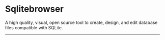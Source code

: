 # Sqlitebrowser

A high quality, visual, open source tool to create, design, and edit database files compatible with SQLite.

---
